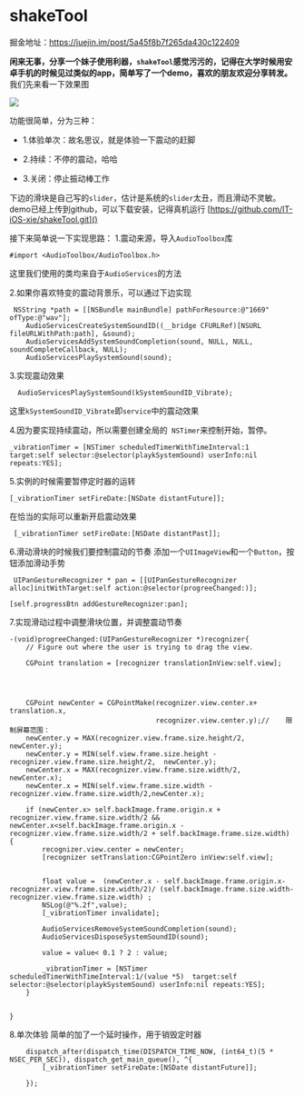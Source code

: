 # shakeTool
掘金地址：https://juejin.im/post/5a45f8b7f265da430c122409


**闲来无事，分享一个妹子使用利器，`shakeTool`感觉污污的，记得在大学时候用安卓手机的时候见过类似的app，简单写了一个demo，喜欢的朋友欢迎分享转发。**
我们先来看一下效果图

![](https://user-gold-cdn.xitu.io/2017/12/29/160a156d7a991796?w=375&h=663&f=png&s=22746)

功能很简单，分为三种：


* 1.体验单次：故名思议，就是体验一下震动的赶脚


* 2.持续：不停的震动，哈哈


* 3.关闭：停止振动棒工作


下边的滑块是自己写的`slider`，估计是系统的`slider`太丑，而且滑动不灵敏。
demo已经上传到github，可以下载安装，记得真机运行 
[https://github.com/IT-iOS-xie/shakeTool.git]()

接下来简单说一下实现思路：
1.震动来源，导入`AudioToolbox`库

```
#import <AudioToolbox/AudioToolbox.h>
```
这里我们使用的类均来自于`AudioServices`的方法

2.如果你喜欢特变的震动背景乐，可以通过下边实现
  
```
 NSString *path = [[NSBundle mainBundle] pathForResource:@"1669" ofType:@"wav"];
    AudioServicesCreateSystemSoundID((__bridge CFURLRef)[NSURL fileURLWithPath:path], &sound);
    AudioServicesAddSystemSoundCompletion(sound, NULL, NULL, soundCompleteCallback, NULL);
    AudioServicesPlaySystemSound(sound);
```
3.实现震动效果

```
  AudioServicesPlaySystemSound(kSystemSoundID_Vibrate);
```
这里`kSystemSoundID_Vibrate`即`service`中的震动效果

4.因为要实现持续震动，所以需要创建全局的` NSTimer`来控制开始，暂停。

```
_vibrationTimer = [NSTimer scheduledTimerWithTimeInterval:1 target:self selector:@selector(playkSystemSound) userInfo:nil repeats:YES];
```
5.实例的时候需要暂停定时器的运转
```
[_vibrationTimer setFireDate:[NSDate distantFuture]];
```
在恰当的实际可以重新开启震动效果

```
 [_vibrationTimer setFireDate:[NSDate distantPast]];
```
6.滑动滑块的时候我们要控制震动的节奏
添加一个`UIImageView`和一个`Button`，按钮添加滑动手势

```
 UIPanGestureRecognizer * pan = [[UIPanGestureRecognizer alloc]initWithTarget:self action:@selector(progreeChanged:)];
    
[self.progressBtn addGestureRecognizer:pan];
```
7.实现滑动过程中调整滑块位置，并调整震动节奏

```
-(void)progreeChanged:(UIPanGestureRecognizer *)recognizer{
    // Figure out where the user is trying to drag the view.
    
    CGPoint translation = [recognizer translationInView:self.view];
    
   
        

    CGPoint newCenter = CGPointMake(recognizer.view.center.x+ translation.x,
                                    recognizer.view.center.y);//    限制屏幕范围：
    newCenter.y = MAX(recognizer.view.frame.size.height/2, newCenter.y);
    newCenter.y = MIN(self.view.frame.size.height - recognizer.view.frame.size.height/2,  newCenter.y);
    newCenter.x = MAX(recognizer.view.frame.size.width/2, newCenter.x);
    newCenter.x = MIN(self.view.frame.size.width - recognizer.view.frame.size.width/2,newCenter.x);
    
    if (newCenter.x> self.backImage.frame.origin.x + recognizer.view.frame.size.width/2 && newCenter.x<self.backImage.frame.origin.x -recognizer.view.frame.size.width/2 + self.backImage.frame.size.width) {
        recognizer.view.center = newCenter;
        [recognizer setTranslation:CGPointZero inView:self.view];
        
        
        float value =  (newCenter.x - self.backImage.frame.origin.x-recognizer.view.frame.size.width/2)/ (self.backImage.frame.size.width-recognizer.view.frame.size.width) ;
        NSLog(@"%.2f",value);
        [_vibrationTimer invalidate];
        
        AudioServicesRemoveSystemSoundCompletion(sound);
        AudioServicesDisposeSystemSoundID(sound);
        
        value = value< 0.1 ? 2 : value;
        
        _vibrationTimer = [NSTimer scheduledTimerWithTimeInterval:1/(value *5)  target:self selector:@selector(playkSystemSound) userInfo:nil repeats:YES];
    }
   
    
}
```
8.单次体验
简单的加了一个延时操作，用于销毁定时器

```
    dispatch_after(dispatch_time(DISPATCH_TIME_NOW, (int64_t)(5 * NSEC_PER_SEC)), dispatch_get_main_queue(), ^{
        [_vibrationTimer setFireDate:[NSDate distantFuture]];
        
    });
```




